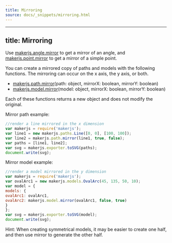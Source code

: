 ```yaml
---
title: Mirroring
source: docs/_snippets/mirroring.html
---
```


---
title: Mirroring
---

Use [makerjs.angle.mirror](../api/modules/makerjs.angle.html#mirror) to get a mirror of an angle, and
[makerjs.point.mirror](../api/modules/makerjs.point.html#mirror) to get a mirror of a simple point.

You can create a mirrored copy of paths and models with the following functions.
The mirroring can occur on the x axis, the y axis, or both.

* [makerjs.path.mirror](../api/modules/makerjs.path.html#mirror)(path: object, mirrorX: boolean, mirrorY: boolean)
* [makerjs.model.mirror](../api/modules/makerjs.model.html#mirror)(model: object, mirrorX: boolean, mirrorY: boolean)

Each of these functions returns a new object and does not modify the original.

Mirror path example:

```javascript
//render a line mirrored in the x dimension
var makerjs = require('makerjs');
var line1 = new makerjs.paths.Line([0, 0], [100, 100]);
var line2 = makerjs.path.mirror(line1, true, false);
var paths = [line1, line2];
var svg = makerjs.exporter.toSVG(paths);
document.write(svg);
```

Mirror model example:

```javascript
//render a model mirrored in the y dimension
var makerjs = require('makerjs');
var ovalArc1 = new makerjs.models.OvalArc(45, 135, 50, 10);
var model = {
models: {
ovalArc1: ovalArc1,
ovalArc2: makerjs.model.mirror(ovalArc1, false, true)
}
};
var svg = makerjs.exporter.toSVG(model);
document.write(svg);
```

Hint: When creating symmetrical models, it may be easier to create one half, and then use mirror to generate the other half.
